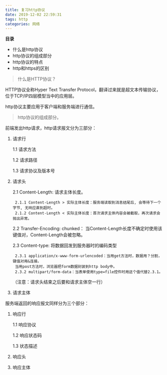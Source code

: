 ```yaml
---
title: 复习http协议
date: 2019-12-02 22:59:31
tags: http
categories: 网络
---
```

<!--excerpt-->
**目录**

* 什么是http协议
* http协议的组成部分
* http协议的特点
* http和https的区别
<!--more-->
>什么是HTTP协议？

HTTP协议全称Hyper Text Transfer Protocol，翻译过来就是超文本传输协议，位于TCP/IP四层模型当中的应用层。

http协议主要应用于客户端和服务端进行通信。

>http协议的组成部分。

前端发出http请求，http请求报文分为三部分：

1. 请求行

   1.1 请求方法

   1.2 请求路径

   1.3 请求协议及版本号

2. 请求头

    2.1 Content-Length: 请求主体长度。

        2.1.1 Content-Length > 实际主体长度：服务端读取到消息结尾后, 会等待下一个字节, 无响应直到超时。
        2.1.2 Content-Length < 实际主体长度：首次请求主体内容会被截取，再次请求会抛出异常。
    2.2 Transfer-Encoding: chunked： 当Content-Length长度不确定时使用该键值对，Content-Length会被忽略。

    2.3 Content-type: 将数据回发到服务器时的编码类型

        2.3.1 application/x-www-form-urlencoded：当用get方法时，数据用？分割，键值对用&连接。
        当用post方法时，浏览器把form数据封装到http body中。
        2.3.2 multipart/form-data：当表单使用type=file控件时用这个值代替2.3.1。

    （注意：请求头结束之后要和请求主体空一行）

3. 请求主体

服务端返回的响应报文同样分为三个部分：
1. 响应行

   1.1 响应协议

   1.2 响应状态码

   1.3 状态描述

2. 响应头
3. 响应主体